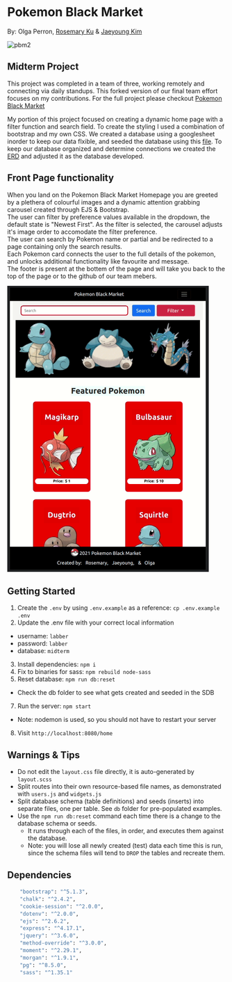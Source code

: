 Pokemon Black Market
=========
By: Olga Perron, [Rosemary Ku](https://github.com/rosemaryku) & [Jaeyoung Kim](https://github.com/jaeykimmy)

![pbm2](https://user-images.githubusercontent.com/61428425/211402321-8a208768-61f4-4929-ac89-1b8d5e33eea3.gif)

## Midterm Project

This project was completed in a team of three, working remotely and connecting via daily standups. This forked version of our final team effort focuses on my contributions. For the full project please checkout [Pokemon Black Market](https://github.com/rosemaryku/buy-sell-store-LHL)<br>

My portion of this project focused on creating a dynamic home page with a filter function and search field. To create the styling I used a combination of bootstrap and my own CSS. We created a database using a googlesheet inorder to keep our data flxible, and seeded the database using this [file](https://docs.google.com/spreadsheets/d/1Dl3u8Ljn4a8ZBeZEEJRMHPoSNVud7nUuDf5Bl6fWgss/edit?usp=sharing).
To keep our database organized and determine connections we created the [ERD](https://drive.google.com/file/d/1PbDLUP3zLS19-jghNx1EasgC2OkrHiKr/view?usp=sharing) and adjusted it as the database developed.

## Front Page functionality

When you land on the Pokemon Black Market Homepage you are greeted by a plethera of colourful images and a dynamic attention grabbing carousel created through EJS & Bootstrap. <br>
The user can filter by preference values available in the dropdown, the default state is "Newest First". As the filter is selected, the carousel adjusts it's image order to accomodate the filter preference. <br>
The user can search by Pokemon name or partial and be redirected to a page containing only the search results. <br>
Each Pokemon card connects the user to the full details of the pokemon, and unlocks additional functionality like favourite and message. <br>
The footer is present at the bottem of the page and will take you back to the top of the page or to the github of our team mebers.

![Gif of PokemonBlack Market Front Page](https://raw.githubusercontent.com/0lgaP/buy-sell-store-LHL/master/public/gif/pbm2.gif)
## Getting Started

1. Create the `.env` by using `.env.example` as a reference: `cp .env.example .env`
2. Update the .env file with your correct local information 
  - username: `labber` 
  - password: `labber` 
  - database: `midterm`
3. Install dependencies: `npm i`
4. Fix to binaries for sass: `npm rebuild node-sass`
5. Reset database: `npm run db:reset`
  - Check the db folder to see what gets created and seeded in the SDB
7. Run the server: `npm start`
  - Note: nodemon is used, so you should not have to restart your server
8. Visit `http://localhost:8080/home`

## Warnings & Tips

- Do not edit the `layout.css` file directly, it is auto-generated by `layout.scss`
- Split routes into their own resource-based file names, as demonstrated with `users.js` and `widgets.js`
- Split database schema (table definitions) and seeds (inserts) into separate files, one per table. See `db` folder for pre-populated examples. 
- Use the `npm run db:reset` command each time there is a change to the database schema or seeds. 
  - It runs through each of the files, in order, and executes them against the database. 
  - Note: you will lose all newly created (test) data each time this is run, since the schema files will tend to `DROP` the tables and recreate them.

## Dependencies

```sh
    "bootstrap": "^5.1.3",
    "chalk": "^2.4.2",
    "cookie-session": "^2.0.0",
    "dotenv": "^2.0.0",
    "ejs": "^2.6.2",
    "express": "^4.17.1",
    "jquery": "^3.6.0",
    "method-override": "^3.0.0",
    "moment": "^2.29.1",
    "morgan": "^1.9.1",
    "pg": "^8.5.0",
    "sass": "^1.35.1"
```
